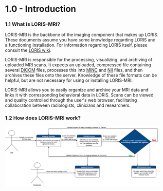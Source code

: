 # 1.0 - Introduction 

### 1.1 What is LORIS-MRI?
LORIS-MRI is the backbone of the imaging component that makes up LORIS. 
These documents assume you have some
knowledge regarding LORIS and a functioning installation. For information
regarding LORIS itself, please consult the [LORIS wiki][1].

LORIS-MRI is responsible for the processing, visualizing, and archiving
of uploaded MRI scans. It expects an uploaded, compressed file containing
several [DICOM][2] files, processes this into [MINC][3] and [NII][4]
files, and then archives these files onto the server. Knowledge of
these file formats can be helpful, but are not necessary for using or
installing LORIS-MRI.

LORIS-MRI allows you to easily organize and archive your MRI data and links it with 
 corresponding behavioral data in LORIS. Scans can be viewed and quality controlled through the user's web browser, facilitating collaboration between radiologists, clinicians and researchers. 

### 1.2 How does LORIS-MRI work?
![user_story](images/user_story.png)

[1]: https://github.com/aces/Loris/wiki 
[2]: http://dicomiseasy.blogspot.ca/2011/10/introduction-to-dicom-chapter-1.html
[3]: https://en.wikibooks.org/wiki/MINC/Introduction 
[4]: https://nifti.nimh.nih.gov/ 

